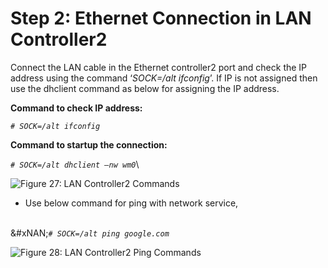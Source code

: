 # Step 2: Ethernet Connection in LAN Controller2

Connect the LAN cable in the Ethernet controller2 port and check the IP address using the command ‘_SOCK=/alt ifconfig_’. If IP is not assigned then use the dhclient command as below for assigning the IP address.

**Command to check IP address:**

_`# SOCK=/alt ifconfig`_

**Command to startup the connection:**

_`# SOCK=/alt dhclient –nw wm0`_\


![Figure 27: LAN Controller2 Commands](broken-reference)

* Use below command for ping with network service,

\
&#xNAN;_`# SOCK=/alt ping google.com`_

![Figure 28: LAN Controller2 Ping Commands](broken-reference)
